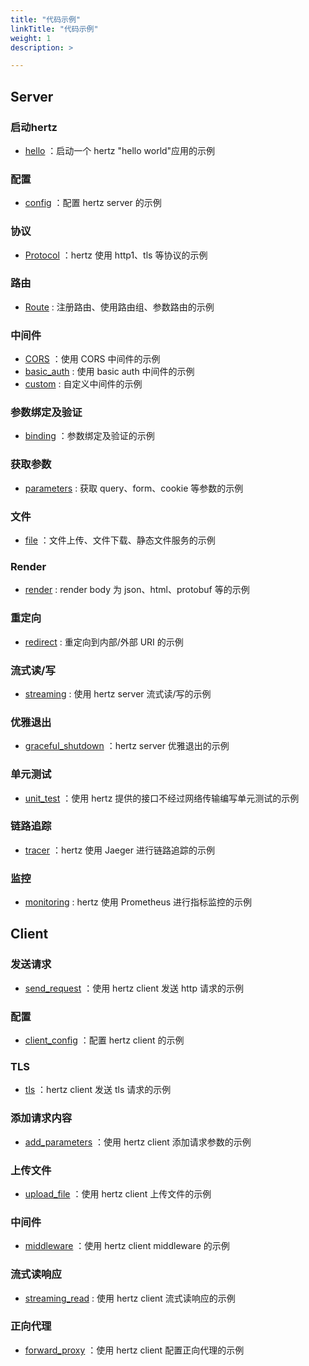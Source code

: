 ```yaml
---
title: "代码示例"
linkTitle: "代码示例"
weight: 1
description: >

---
```


## Server

### 启动hertz
- [hello](https://github.com/cloudwego/hertz-examples/tree/main/hello) ：启动一个 hertz "hello world"应用的示例

### 配置
- [config](https://github.com/cloudwego/hertz-examples/tree/main/config) ：配置 hertz server 的示例

### 协议
- [Protocol](https://github.com/cloudwego/hertz-examples/tree/main/protocol) ：hertz 使用 http1、tls 等协议的示例

### 路由
- [Route](https://github.com/cloudwego/hertz-examples/tree/main/route) :  注册路由、使用路由组、参数路由的示例

### 中间件
- [CORS](https://github.com/cloudwego/hertz-examples/tree/main/middleware/CORS) ：使用 CORS 中间件的示例
- [basic_auth](https://github.com/cloudwego/hertz-examples/tree/main/middleware/basicauth) : 使用 basic auth 中间件的示例
- [custom](https://github.com/cloudwego/hertz-examples/tree/main/middleware/custom) : 自定义中间件的示例

### 参数绑定及验证
- [binding](https://github.com/cloudwego/hertz-examples/tree/main/binding) ：参数绑定及验证的示例

### 获取参数
- [parameters](https://github.com/cloudwego/hertz-examples/tree/main/parameter) : 获取 query、form、cookie 等参数的示例

### 文件
- [file](https://github.com/cloudwego/hertz-examples/tree/main/file) ：文件上传、文件下载、静态文件服务的示例

### Render
- [render](https://github.com/cloudwego/hertz-examples/tree/main/render) : render body 为 json、html、protobuf 等的示例

### 重定向
- [redirect](https://github.com/cloudwego/hertz-examples/tree/main/redirect) : 重定向到内部/外部 URI 的示例

### 流式读/写
- [streaming](https://github.com/cloudwego/hertz-examples/tree/main/streaming) : 使用 hertz server 流式读/写的示例

### 优雅退出
- [graceful_shutdown](https://github.com/cloudwego/hertz-examples/tree/main/graceful_shutdown) ：hertz server 优雅退出的示例

### 单元测试
- [unit_test](https://github.com/cloudwego/hertz-examples/tree/main/unit_test) ：使用 hertz 提供的接口不经过网络传输编写单元测试的示例

### 链路追踪
- [tracer](https://github.com/cloudwego/hertz-examples/tree/main/tracer) ：hertz 使用 Jaeger 进行链路追踪的示例

### 监控
- [monitoring](https://github.com/cloudwego/hertz-examples/tree/main/monitoring) : hertz 使用 Prometheus 进行指标监控的示例


## Client

### 发送请求
- [send_request](https://github.com/cloudwego/hertz-examples/tree/main/client/send_request) ：使用 hertz client 发送 http 请求的示例

### 配置
- [client_config](https://github.com/cloudwego/hertz-examples/tree/main/client/config) ：配置 hertz client 的示例

### TLS
- [tls](https://github.com/cloudwego/hertz-examples/tree/main/protocol/tls) ：hertz client 发送 tls 请求的示例

### 添加请求内容
- [add_parameters](https://github.com/cloudwego/hertz-examples/tree/main/client/add_parameters) ：使用 hertz client 添加请求参数的示例

### 上传文件
- [upload_file](https://github.com/cloudwego/hertz-examples/tree/main/client/upload_file) ：使用 hertz client 上传文件的示例

### 中间件
- [middleware](https://github.com/cloudwego/hertz-examples/tree/main/client/middleware) ：使用 hertz client middleware 的示例

### 流式读响应
- [streaming_read](https://github.com/cloudwego/hertz-examples/tree/main/client/streaming_read) : 使用 hertz client 流式读响应的示例

### 正向代理
- [forward_proxy](https://github.com/cloudwego/hertz-examples/tree/main/client/forward_proxy) ：使用 hertz client 配置正向代理的示例
